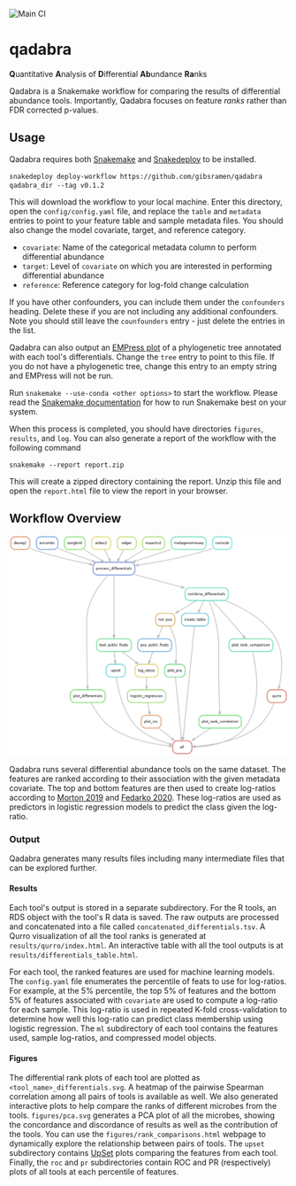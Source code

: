 ![Main CI](https://github.com/gibsramen/qadabra/actions/workflows/main.yml/badge.svg)

# qadabra

**Q**uantitative **A**nalysis of **D**ifferential **Ab**undance **Ra**nks

Qadabra is a Snakemake workflow for comparing the results of differential abundance tools.
Importantly, Qadabra focuses on feature *ranks* rather than FDR corrected p-values.

## Usage

Qadabra requires both [Snakemake](https://snakemake.readthedocs.io/en/stable/) and [Snakedeploy](https://snakedeploy.readthedocs.io/en/latest/) to be installed.

```
snakedeploy deploy-workflow https://github.com/gibsramen/qadabra qadabra_dir --tag v0.1.2
```

This will download the workflow to your local machine.
Enter this directory, open the `config/config.yaml` file, and replace the `table` and `metadata` entries to point to your feature table and sample metadata files.
You should also change the model covariate, target, and reference category.

* `covariate`: Name of the categorical metadata column to perform differential abundance
* `target`: Level of `covariate` on which you are interested in performing differential abundance
* `reference`: Reference category for log-fold change calculation

If you have other confounders, you can include them under the `confounders` heading.
Delete these if you are not including any additional confounders.
Note you should still leave the `counfounders` entry - just delete the entries in the list.

Qadabra can also output an [EMPress plot](https://journals.asm.org/doi/10.1128/mSystems.01216-20) of a phylogenetic tree annotated with each tool's differentials.
Change the `tree` entry to point to this file.
If you do not have a phylogenetic tree, change this entry to an empty string and EMPress will not be run.

Run `snakemake --use-conda <other options>` to start the workflow.
Please read the [Snakemake documentation](https://snakemake.readthedocs.io/en/stable/executing/cli.html) for how to run Snakemake best on your system.

When this process is completed, you should have directories `figures`, `results`, and `log`.
You can also generate a report of the workflow with the following command

```
snakemake --report report.zip
```

This will create a zipped directory containing the report.
Unzip this file and open the `report.html` file to view the report in your browser.

## Workflow Overview

![rulegraph](imgs/rule_graph.png)

Qadabra runs several differential abundance tools on the same dataset.
The features are ranked according to their association with the given metadata covariate.
The top and bottom features are then used to create log-ratios according to [Morton 2019](https://doi.org/10.1038/s41467-019-10656-5) and [Fedarko 2020](https://github.com/biocore/qurro).
These log-ratios are used as predictors in logistic regression models to predict the class given the log-ratio.

### Output

Qadabra generates many results files including many intermediate files that can be explored further.

#### Results

Each tool's output is stored in a separate subdirectory.
For the R tools, an RDS object with the tool's R data is saved.
The raw outputs are processed and concatenated into a file called `concatenated_differentials.tsv`.
A Qurro visualization of all the tool ranks is generated at `results/qurro/index.html`.
An interactive table with all the tool outputs is at `results/differentials_table.html`.

For each tool, the ranked features are used for machine learning models.
The `config.yaml` file enumerates the percentile of feats to use for log-ratios.
For example, at the 5% percentile, the top 5% of features and the bottom 5% of features associated with `covariate` are used to compute a log-ratio for each sample.
This log-ratio is used in repeated K-fold cross-validation to determine how well this log-ratio can predict class membership using logistic regression.
The `ml` subdirectory of each tool contains the features used, sample log-ratios, and compressed model objects.

#### Figures

The differential rank plots of each tool are plotted as `<tool_name>_differentials.svg`.
A heatmap of the pairwise Spearman correlation among all pairs of tools is available as well.
We also generated interactive plots to help compare the ranks of different microbes from the tools.
`figures/pca.svg` generates a PCA plot of all the microbes, showing the concordance and discordance of results as well as the contribution of the tools.
You can use the `figures/rank_comparisons.html` webpage to dynamically explore the relationship between pairs of tools.
The `upset` subdirectory contains [UpSet](https://doi.org/10.1109%2FTVCG.2014.2346248) plots comparing the features from each tool.
Finally, the `roc` and `pr` subdirectories contain ROC and PR (respectively) plots of all tools at each percentile of features.
